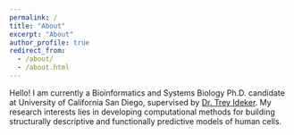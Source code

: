 ```yaml
---
permalink: /
title: "About"
excerpt: "About"
author_profile: true
redirect_from: 
  - /about/
  - /about.html
---
```


Hello! I am currently a Bioinformatics and Systems Biology Ph.D. candidate at University of California San Diego, supervised by [Dr. Trey Ideker](https://idekerlab.ucsd.edu/). My research interests lies in developing computational methods for building structurally descriptive and functionally predictive models of human cells. 
